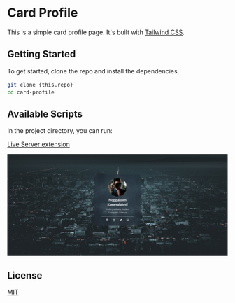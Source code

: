 # Card Profile

This is a simple card profile page. It's built with [Tailwind CSS](https://tailwindcss.com/).

## Getting Started

To get started, clone the repo and install the dependencies.

```bash
git clone {this.repo}
cd card-profile
```

## Available Scripts

In the project directory, you can run:

[Live Server extension](https://marketplace.visualstudio.com/items?itemName=ritwickdey.LiveServer)

![Card](./thumnail/thumbnail-card.png)

## License

[MIT](LICENSE)

